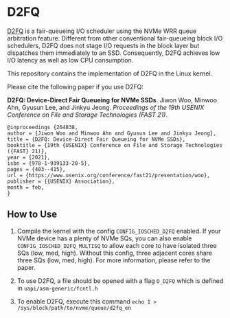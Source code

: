 # D2FQ
[D2FQ](https://github.com/skkucsl/d2fq) is a fair-queueing I/O scheduler using the NVMe WRR queue arbitration feature. Different from other conventional fair-queueing block I/O schedulers, D2FQ does not stage I/O requests in the block layer but dispatches them immediately to an SSD. Consequently, D2FQ achieves low I/O latency as well as low CPU consumption. 

This repository contains the implementation of D2FQ in the Linux kernel. 

Please cite the following paper if you use D2FQ:

**D2FQ: Device-Direct Fair Queueing for NVMe SSDs**.
Jiwon Woo, Minwoo Ahn, Gyusun Lee, and Jinkyu Jeong. *Proceedings of the 19th USENIX Conference on File and Storage Technologies (FAST 21)*.

~~~~
@inproceedings {264838,
author = {Jiwon Woo and Minwoo Ahn and Gyusun Lee and Jinkyu Jeong},
title = {D2FQ: Device-Direct Fair Queueing for NVMe SSDs},
booktitle = {19th {USENIX} Conference on File and Storage Technologies ({FAST} 21)},
year = {2021},
isbn = {978-1-939133-20-5},
pages = {403--415},
url = {https://www.usenix.org/conference/fast21/presentation/woo},
publisher = {{USENIX} Association},
month = feb,
}
~~~~

## How to Use
1. Compile the kernel with the config `CONFIG_IOSCHED_D2FQ` enabled. If your NVMe device has a plenty of NVMe SQs, you can also enable `CONFIG_IOSCHED_D2FQ_MULTISQ` to allow each core to have isolated three SQs (low, med, high). Without this config, three adjacent cores share three SQs (low, med, high). For more information, please refer to the paper. 

1. To use D2FQ, a file should be opened with a flag `O_D2FQ` which is defined in `uapi/asm-generic/fcntl.h`

1. To enable D2FQ, execute this command `echo 1 > /sys/block/path/to/nvme/queue/d2fq_en`
